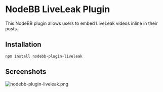 # NodeBB LiveLeak Plugin

This NodeBB plugin allows users to embed LiveLeak videos inline in their posts. 

## Installation

    npm install nodebb-plugin-liveleak

## Screenshots

![nodebb-plugin-liveleak.png](http://i.imgur.com/Ccaw9Us.png) 
